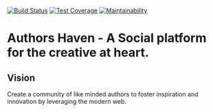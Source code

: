 [![Build Status](https://travis-ci.org/andela/ah-frontend-tesseract.svg?branch=develop)](https://travis-ci.org/andela/ah-frontend-tesseract)
[![Test Coverage](https://api.codeclimate.com/v1/badges/a6339728232f5f7c790e/test_coverage)](https://codeclimate.com/github/andela/ah-frontend-tesseract/test_coverage)
[![Maintainability](https://api.codeclimate.com/v1/badges/a6339728232f5f7c790e/maintainability)](https://codeclimate.com/github/andela/ah-frontend-tesseract/maintainability)

Authors Haven - A Social platform for the creative at heart.
=======
## Vision
Create a community of like minded authors to foster inspiration and innovation
by leveraging the modern web.
